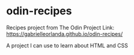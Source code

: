 # odin-recipes
Recipes project from The Odin Project
Link: https://gabrielleorlanda.github.io/odin-recipes/

A project I can use to learn about HTML and CSS
